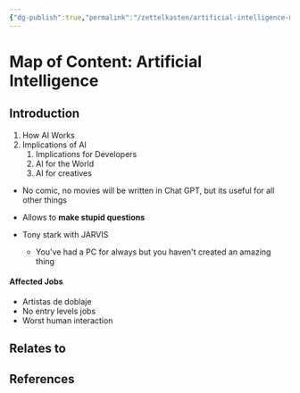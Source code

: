 ```yaml
---
{"dg-publish":true,"permalink":"/zettelkasten/artificial-intelligence-moc/","title":"Artificial Intelligence","tags":["status/todo","status/MOC"],"noteIcon":"","created":"2023-10-10T14:42:56.761+01:00"}
---
```



# Map of Content: Artificial Intelligence

## Introduction
1. How AI Works
2. Implications of AI
	1. Implications for Developers
	2. AI for the World
	3. AI for creatives


- No comic, no movies will be written in Chat GPT, but its useful for all other things


- Allows to **make stupid questions**
- Tony stark with JARVIS
	- You've had a PC for always but you haven't created an amazing thing

#### Affected Jobs
- Artistas de doblaje 
- No entry levels jobs
- Worst human interaction

## Relates to
## References
